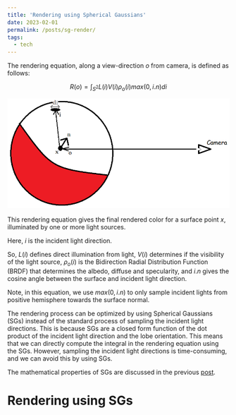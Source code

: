 ```yaml
---
title: 'Rendering using Spherical Gaussians'
date: 2023-02-01
permalink: /posts/sg-render/
tags:
  - tech
---
```


The rendering equation, along a view-direction $o$ from camera, is defined as follows:

$$R(o) = \int_{S^2} L(i) V(i) \rho_o(i) max(0, i.n) di$$

![alt text](https://raw.githubusercontent.com/alakhag/alakhag.github.io/master/images/rendering_eqn.png "Rendering Equation")

This rendering equation gives the final rendered color for a surface point $x$, illuminated by one or more light sources.

Here, $i$ is the incident light direction.

So, $L(i)$ defines direct illumination from light, $V(i)$ determines if the visibility of the light source, $\rho_o(i)$ is the Bidirection Radial Distribution Function (BRDF) that determines the albedo, diffuse and specularity, and $i.n$ gives the cosine angle between the surface and incident light direction.

Note, in this equation, we use $max(0, i.n)$ to only sample incident lights from positive hemisphere towards the surface normal.

The rendering process can be optimized by using Spherical Gaussians (SGs) instead of the standard process of sampling the incident light directions. This is because SGs are a closed form function of the dot product of the incident light direction and the lobe orientation. This means that we can directly compute the integral in the rendering equation using the SGs. However, sampling the incident light directions is time-consuming, and we can avoid this by using SGs.

The mathematical properties of SGs are discussed in the previous [post](https://alakhag.github.io/posts/sg/).

# Rendering using SGs

